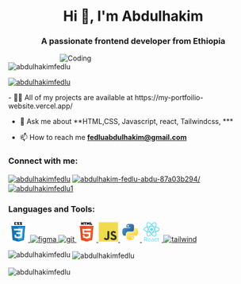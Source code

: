 
<h1 align="center">Hi 👋, I'm Abdulhakim</h1>
<h3 align="center">A passionate frontend developer from Ethiopia</h3>
<img align="right" alt="Coding" width="400" src="https://cdn.dribbble.com/users/1162077/screenshots/3848914/programmer.gif"
  <p align="left"> <img src="https://komarev.com/ghpvc/?username=abdulhakimfedlu&label=Profile%20views&color=0e75b6&style=flat" alt="abdulhakimfedlu" /> </p>
<p align="left"> <a href="https://twitter.com/abdulhakimfedlu" target="blank"><img src="https://img.shields.io/twitter/follow/abdulhakimfedlu?logo=twitter&style=for-the-badge" alt="abdulhakimfedlu" /></a> </p>
- 👨‍💻 All of my projects are available at https://my-portfoilio-website.vercel.app/

- 💬 Ask me about **HTML,CSS, Javascript, react, Tailwindcss, ***

- 📫 How to reach me **fedluabdulhakim@gmail.com**

<h3 align="left">Connect with me:</h3>
<p align="left">
<a href="https://twitter.com/abdulhakimfedlu" target="blank"><img align="center" src="https://raw.githubusercontent.com/rahuldkjain/github-profile-readme-generator/master/src/images/icons/Social/twitter.svg" alt="abdulhakimfedlu" height="30" width="40" /></a>
<a href="https://linkedin.com/in/abdulhakim-fedlu-abdu-87a03b294/" target="blank"><img align="center" src="https://raw.githubusercontent.com/rahuldkjain/github-profile-readme-generator/master/src/images/icons/Social/linked-in-alt.svg" alt="abdulhakim-fedlu-abdu-87a03b294/" height="30" width="40" /></a>
<a href="https://instagram.com/abdulhakimfedlu1" target="blank"><img align="center" src="https://raw.githubusercontent.com/rahuldkjain/github-profile-readme-generator/master/src/images/icons/Social/instagram.svg" alt="abdulhakimfedlu1" height="30" width="40" /></a>
</p>

<h3 align="left">Languages and Tools:</h3>
<p align="left"> <a href="https://www.w3schools.com/css/" target="_blank" rel="noreferrer"> <img src="https://raw.githubusercontent.com/devicons/devicon/master/icons/css3/css3-original-wordmark.svg" alt="css3" width="40" height="40"/> </a> <a href="https://www.figma.com/" target="_blank" rel="noreferrer"> <img src="https://www.vectorlogo.zone/logos/figma/figma-icon.svg" alt="figma" width="40" height="40"/> </a> <a href="https://git-scm.com/" target="_blank" rel="noreferrer"> <img src="https://www.vectorlogo.zone/logos/git-scm/git-scm-icon.svg" alt="git" width="40" height="40"/> </a> <a href="https://www.w3.org/html/" target="_blank" rel="noreferrer"> <img src="https://raw.githubusercontent.com/devicons/devicon/master/icons/html5/html5-original-wordmark.svg" alt="html5" width="40" height="40"/> </a> <a href="https://developer.mozilla.org/en-US/docs/Web/JavaScript" target="_blank" rel="noreferrer"> <img src="https://raw.githubusercontent.com/devicons/devicon/master/icons/javascript/javascript-original.svg" alt="javascript" width="40" height="40"/> </a> <a href="https://www.python.org" target="_blank" rel="noreferrer"> <img src="https://raw.githubusercontent.com/devicons/devicon/master/icons/python/python-original.svg" alt="python" width="40" height="40"/> </a> <a href="https://reactjs.org/" target="_blank" rel="noreferrer"> <img src="https://raw.githubusercontent.com/devicons/devicon/master/icons/react/react-original-wordmark.svg" alt="react" width="40" height="40"/> </a> <a href="https://www.ruby-lang.org/en/" target="_blank" rel="noreferrer"> <img src="https://www.vectorlogo.zone/logos/tailwindcss/tailwindcss-icon.svg" alt="tailwind" width="40" height="40"/> </a>  </p>

<p><img align="left" src="https://github-readme-stats.vercel.app/api/top-langs?username=abdulhakimfedlu&show_icons=true&locale=en&layout=compact" alt="abdulhakimfedlu" /></p>

<p>&nbsp;<img align="center" src="https://github-readme-stats.vercel.app/api?username=abdulhakimfedlu&show_icons=true&locale=en" alt="abdulhakimfedlu" /></p>

<p><img align="center" src="https://github-readme-streak-stats.herokuapp.com/?user=abdulhakimfedlu&" alt="abdulhakimfedlu" /></p>
